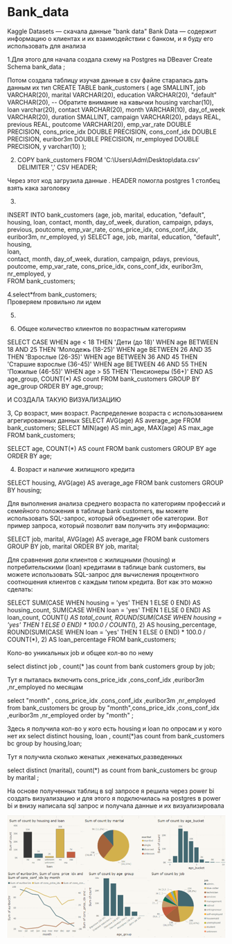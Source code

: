 # Bank_data
Kaggle Datasets — скачала данные  "bank data"   Bank Data — содержит информацию о клиентах и их взаимодействии с банком, и я буду его использовать для анализа


1.Для этого для начала создала схему на Postgres на DBeaver
Create  Schema bank_data ;
 
Потом создала таблицу  изучая данные в csv файле старалась дать данным их тип
 CREATE TABLE bank_customers (
   age SMALLINT,
   job VARCHAR(20),
   marital VARCHAR(20),
   education VARCHAR(20),
   "default" VARCHAR(20),  -- Обратите внимание на кавычки
   housing varchar(10),
   loan varchar(20),
   contact VARCHAR(20),
   month VARCHAR(10),
   day_of_week VARCHAR(20),
   duration SMALLINT,
   campaign VARCHAR(20),
   pdays REAL,
   previous REAL,
   poutcome VARCHAR(20),
   emp_var_rate DOUBLE PRECISION,
   cons_price_idx DOUBLE PRECISION,
   cons_conf_idx DOUBLE PRECISION,
   euribor3m DOUBLE PRECISION,
   nr_employed DOUBLE PRECISION,
   y varchar(10)
);


2. COPY bank_customers
FROM 'C:\Users\Adm\Desktop\data.csv'
DELIMITER ','
CSV HEADER;

Через этот код загрузила данные . HEADER  помогла postgres 1 столбец взять кака заголовку

3.  

 INSERT INTO bank_customers (age, job, marital, education, "default", housing, loan, contact, month, day_of_week, duration, campaign, pdays, previous, poutcome, emp_var_rate, cons_price_idx, cons_conf_idx, euribor3m, nr_employed, y)
SELECT
   age,
   job,
   marital,
   education,
   "default",
   housing,  
   loan,     
   contact,
   month,
   day_of_week,
   duration,
   campaign,
   pdays,
   previous,
   poutcome,
   emp_var_rate,
   cons_price_idx,
   cons_conf_idx,
   euribor3m,
   nr_employed,
   y         
FROM bank_customers;

4.select*from bank_customers;  
Проверяем провильно ли идем

5.

1. Общее количество клиентов по возрастным категориям


SELECT
   CASE
       WHEN age < 18 THEN 'Дети (до 18)'
       WHEN age BETWEEN 18 AND 25 THEN 'Молодежь (18-25)'
       WHEN age BETWEEN 26 AND 35 THEN 'Взрослые (26-35)'
       WHEN age BETWEEN 36 AND 45 THEN 'Старшие взрослые (36-45)'
       WHEN age BETWEEN 46 AND 55 THEN 'Пожилые (46-55)'
       WHEN age > 55 THEN 'Пенсионеры (56+)'
   END AS age_group,
   COUNT(*) AS count
FROM bank_customers
GROUP BY age_group
ORDER BY age_group;




И СОЗДАЛА ТАКУЮ ВИЗУАЛИЗАЦИЮ


3, Ср возраст, мин возраст. Распределение возраста с использованием агрегированных данных
SELECT AVG(age) AS average_age FROM bank_customers;
SELECT MIN(age) AS min_age, MAX(age) AS max_age FROM bank_customers;


SELECT age, COUNT(*) AS count
FROM bank customers
GROUP BY age
ORDER BY age;

4. Возраст и наличие жилищного кредита

SELECT
   housing,
   AVG(age) AS average_age
FROM bank customers
GROUP BY housing;


Для выполнения анализа среднего возраста по категориям профессий и семейного положения в таблице bank customers, вы можете использовать SQL-запрос, который объединяет обе категории. Вот пример запроса, который позволит вам получить эту информацию:


SELECT
   job,
   marital,
   AVG(age) AS average_age
FROM bank customers
GROUP BY job, marital
ORDER BY job, marital;


Для сравнения доли клиентов с жилищными (housing) и потребительскими (loan) кредитами в таблице bank customers, вы можете использовать SQL-запрос для вычисления процентного соотношения клиентов с каждым типом кредита. Вот как это можно сделать:


SELECT
   SUM(CASE WHEN housing = 'yes' THEN 1 ELSE 0 END) AS housing_count,
   SUM(CASE WHEN loan = 'yes' THEN 1 ELSE 0 END) AS loan_count,
   COUNT(*) AS total_count,
   ROUND(SUM(CASE WHEN housing = 'yes' THEN 1 ELSE 0 END) * 100.0 / COUNT(*), 2) AS housing_percentage,
   ROUND(SUM(CASE WHEN loan = 'yes' THEN 1 ELSE 0 END) * 100.0 / COUNT(*), 2) AS loan_percentage
FROM bank_customers;


Коло-во уникальных job и общее кол-во по нему


select distinct job , count(* )as count
from bank customers
group by job;


Тут я пыталась включить cons_price_idx ,cons_conf_idx ,euribor3m ,nr_employed
по месяцам


select  "month" , cons_price_idx ,cons_conf_idx ,euribor3m ,nr_employed
from bank_customers bc
group by "month",cons_price_idx ,cons_conf_idx  ,euribor3m ,nr_employed
order by "month" ;

Здесь я  получила кол-во у кого есть housing и loan по опросам  и у кого  нет их 
select distinct housing, loan , count(*)as count
from bank_customers bc
group by housing,loan;


Тут я получила сколько женатых ,неженатых,разведенных


select distinct  (marital), count(*) as count
from bank_customers bc
group by marital  ;



На основе полученных таблиц в sql запросе я решила через power bi создать визуализацию  и для этого я подключилась на postgres в power bi и внизу написала sql запрос  и получала данные и их визуализировала


![Image alt](https://github.com/Bagi01bagi/Bank_data/blob/main/data_bank.png)
